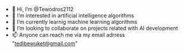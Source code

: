 - 👋 Hi, I’m @Tewodros2112
- 👀 I’m interested in artificial intelligence algorithms 
- 🌱 I’m currently learnig machine learning algorithms
- 💞️ I’m looking to collaborate on projects related with AI development 
- 📫 Anyone can reach me via my email adrress "tedibewuket@gmail.com"

<!---
Tewodros2112/Tewodros2112 is a ✨ special ✨ repository because its `README.md` (this file) appears on your GitHub profile.
You can click the Preview link to take a look at your changes.
--->
